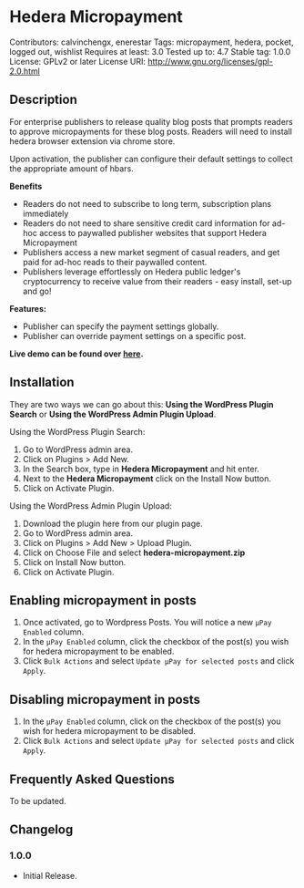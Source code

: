 # Hedera Micropayment

Contributors: calvinchengx, enerestar
Tags: micropayment, hedera, pocket, logged out, wishlist
Requires at least: 3.0
Tested up to: 4.7
Stable tag: 1.0.0
License: GPLv2 or later
License URI: http://www.gnu.org/licenses/gpl-2.0.html

## Description

For enterprise publishers to release quality blog posts that prompts readers to approve micropayments for these blog posts. Readers will need to install hedera browser extension via chrome store.

Upon activation, the publisher can configure their default settings to collect the appropriate amount of hbars.

**Benefits**

* Readers do not need to subscribe to long term, subscription plans immediately
* Readers do not need to share sensitive credit card information for ad-hoc access to paywalled publisher websites that support Hedera Micropayment
* Publishers access a new market segment of casual readers, and get paid for ad-hoc reads to their paywalled content.
* Publishers leverage effortlessly on Hedera public ledger's cryptocurrency to receive value from their readers - easy install, set-up and go!

**Features:**

* Publisher can specify the payment settings globally.
* Publisher can override payment settings on a specific post.

**Live demo can be found over [here](https://dailytimestamp.com).**

## Installation

They are two ways we can go about this: **Using the WordPress Plugin Search** or **Using the WordPress Admin Plugin Upload**.

Using the WordPress Plugin Search:

1. Go to WordPress admin area.
2. Click on Plugins > Add New.
3. In the Search box, type in **Hedera Micropayment** and hit enter.
4. Next to the **Hedera Micropayment** click on the Install Now button.
5. Click on Activate Plugin.

Using the WordPress Admin Plugin Upload:

1. Download the plugin here from our plugin page.
2. Go to WordPress admin area.
3. Click on Plugins > Add New > Upload Plugin.
4. Click on Choose File and select **hedera-micropayment.zip**
5. Click on Install Now button.
6. Click on Activate Plugin.

## Enabling micropayment in posts
1. Once activated, go to Wordpress Posts. You will notice a new `μPay Enabled` column.
2. In the `μPay Enabled` column, click the checkbox of the post(s) you wish for hedera micropayment to be enabled.
3. Click `Bulk Actions` and select `Update μPay for selected posts` and click `Apply`.

## Disabling micropayment in posts
1. In the `μPay Enabled` column, click on the checkbox of the post(s) you wish for hedera micropayment to be disabled.
2. Click `Bulk Actions` and select `Update μPay for selected posts` and click `Apply`.


## Frequently Asked Questions

To be updated.

## Changelog

### 1.0.0

* Initial Release.
